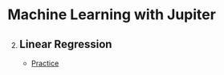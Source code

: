 # Machine Learning with Jupiter
 2. ## **Linear Regression**
    - [Practice](https://github.com/ElizaLo/ML-with-Jupiter/blob/master/P2/ML_Practice_2.ipynb)
 
